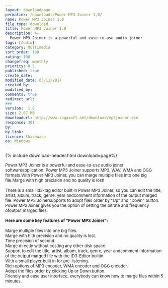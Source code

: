 ```yaml
---
layout: downloadpage
permalink: /downloads/Power-MP3-Joiner-1,0/
name: Power MP3 Joiner 1.0
file_type: download
title: Power MP3 Joiner 1.0
description: >-
  Power MP3 Joiner is a powerful and ease-to-use audio joiner
tags: [Audio]
category: Multimedia
sort_order: 100
rating: 100
changefreq: monthly
priority: 0.5
published: true
create_date: 
modified_date: 03/11/2017
created_by: 
modified_by: 
comments: true
redirect_url: 
### 
version:  1.0
size: 2.67 MB
downloadurl: http://www.sagasoft.net/download/mp3joiner.exe
response: 301
by: 
by_link: 
licence: Shareware
os: Windows
---
```


{% include download-header.html download=page%}

<p style="fix-download-text !important">
<p><font size="2"><p>Power MP3 Joiner is a powerful and ease-to-use audio joiner softwareapplication. Power MP3 Joiner supports MP3, WAV, WMA and OGG formats.With Power MP3 Joiner, you can marge multiple files into one big file.Marge with high precision and no quality is lost! <br />
<br />
There is a small id3-tag editor built in Power MP3 Joiner, so you can edit the title, artist, album, track, genre, year andcomment information of the output marged file. Power MP3 Joinersupports to adopt files order by "Up" and "Down" button. Power MP3Joiner gives you the option of setting the bitrate and frequency ofoutput marged files. <br />
<br />
<span><strong>Here are some key features of "Power MP3 Joiner":</strong></span><br />
<br />
Marge multiple files into one big files. <br />
Marge with hith precision and no quality is lost. <br />
Time precision of second. <br />
Marge directly without costing any other disk space. <br />
Support to edit the title, artist, album, track, genre, year andcomment information of the output marged file with the ID3-Editor builtin. <br />
With a small player built in for pre-listening. <br />
Rich options of MP3 encoder, WMA encoder and OGG encoder. <br />
Adopt the files order by clicking Up or Down button. <br />
Friendly and ease user interface, everybody can know how to marge files within 5 minutes.</p></p></p>

